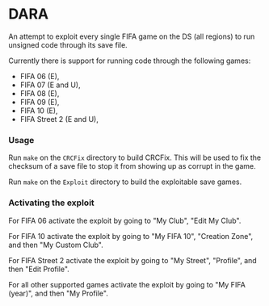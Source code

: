 DARA
====
An attempt to exploit every single FIFA game on the DS (all regions) to run unsigned code through its save file.

Currently there is support for running code through the following games:

- FIFA 06 (E),
- FIFA 07 (E and U),
- FIFA 08 (E),
- FIFA 09 (E),
- FIFA 10 (E),
- FIFA Street 2 (E and U),

### Usage

Run `make` on the `CRCFix` directory to build CRCFix. This will be used to fix the checksum of a save file to stop it from showing up as corrupt in the game.

Run `make` on the `Exploit` directory to build the exploitable save games.

### Activating the exploit

For FIFA 06 activate the exploit by going to "My Club", "Edit My Club".

For FIFA 10 activate the exploit by going to "My FIFA 10", "Creation Zone", and then "My Custom Club".

For FIFA Street 2 activate the exploit by going to "My Street", "Profile", and then "Edit Profile".

For all other supported games activate the exploit by going to "My FIFA (year)", and then "My Profile".
